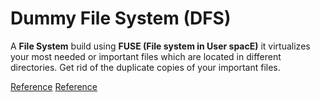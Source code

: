 # Dummy File System (DFS)

A **File System** build using **FUSE (File system in User spacE)** it virtualizes your most needed or important files which are located in different directories. Get rid of the duplicate copies of your important files.

[Reference](https://en.wikipedia.org/wiki/Filesystem_in_Userspace)
[Reference](https://www.maastaar.net/fuse/linux/filesystem/c/2016/05/21/writing-a-simple-filesystem-using-fuse/)
